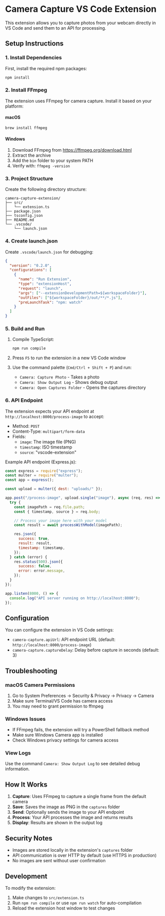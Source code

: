 # Camera Capture VS Code Extension

This extension allows you to capture photos from your webcam directly in VS Code and send them to an API for processing.

## Setup Instructions

### 1. Install Dependencies

First, install the required npm packages:

```bash
npm install
```

### 2. Install FFmpeg

The extension uses FFmpeg for camera capture. Install it based on your platform:

#### macOS

```bash
brew install ffmpeg
```

#### Windows

1. Download FFmpeg from https://ffmpeg.org/download.html
2. Extract the archive
3. Add the `bin` folder to your system PATH
4. Verify with: `ffmpeg -version`

### 3. Project Structure

Create the following directory structure:

```
camera-capture-extension/
├── src/
│   └── extension.ts
├── package.json
├── tsconfig.json
├── README.md
└── .vscode/
    └── launch.json
```

### 4. Create launch.json

Create `.vscode/launch.json` for debugging:

```json
{
  "version": "0.2.0",
  "configurations": [
    {
      "name": "Run Extension",
      "type": "extensionHost",
      "request": "launch",
      "args": ["--extensionDevelopmentPath=${workspaceFolder}"],
      "outFiles": ["${workspaceFolder}/out/**/*.js"],
      "preLaunchTask": "npm: watch"
    }
  ]
}
```

### 5. Build and Run

1. Compile TypeScript:

   ```bash
   npm run compile
   ```

2. Press `F5` to run the extension in a new VS Code window

3. Use the command palette (`Cmd/Ctrl + Shift + P`) and run:
   - `Camera: Capture Photo` - Takes a photo
   - `Camera: Show Output Log` - Shows debug output
   - `Camera: Open Captures Folder` - Opens the captures directory

### 6. API Endpoint

The extension expects your API endpoint at `http://localhost:8000/process-image` to accept:

- Method: `POST`
- Content-Type: `multipart/form-data`
- Fields:
  - `image`: The image file (PNG)
  - `timestamp`: ISO timestamp
  - `source`: "vscode-extension"

Example API endpoint (Express.js):

```javascript
const express = require("express");
const multer = require("multer");
const app = express();

const upload = multer({ dest: "uploads/" });

app.post("/process-image", upload.single("image"), async (req, res) => {
  try {
    const imagePath = req.file.path;
    const { timestamp, source } = req.body;

    // Process your image here with your model
    const result = await processWithModel(imagePath);

    res.json({
      success: true,
      result: result,
      timestamp: timestamp,
    });
  } catch (error) {
    res.status(500).json({
      success: false,
      error: error.message,
    });
  }
});

app.listen(8000, () => {
  console.log("API server running on http://localhost:8000");
});
```

## Configuration

You can configure the extension in VS Code settings:

- `camera-capture.apiUrl`: API endpoint URL (default: `http://localhost:8000/process-image`)
- `camera-capture.captureDelay`: Delay before capture in seconds (default: 3)

## Troubleshooting

### macOS Camera Permissions

1. Go to System Preferences → Security & Privacy → Privacy → Camera
2. Make sure Terminal/VS Code has camera access
3. You may need to grant permission to ffmpeg

### Windows Issues

- If FFmpeg fails, the extension will try a PowerShell fallback method
- Make sure Windows Camera app is installed
- Check Windows privacy settings for camera access

### View Logs

Use the command `Camera: Show Output Log` to see detailed debug information.

## How It Works

1. **Capture**: Uses FFmpeg to capture a single frame from the default camera
2. **Save**: Saves the image as PNG in the `captures` folder
3. **Send**: Optionally sends the image to your API endpoint
4. **Process**: Your API processes the image and returns results
5. **Display**: Results are shown in the output log

## Security Notes

- Images are stored locally in the extension's `captures` folder
- API communication is over HTTP by default (use HTTPS in production)
- No images are sent without user confirmation

## Development

To modify the extension:

1. Make changes to `src/extension.ts`
2. Run `npm run compile` or use `npm run watch` for auto-compilation
3. Reload the extension host window to test changes
